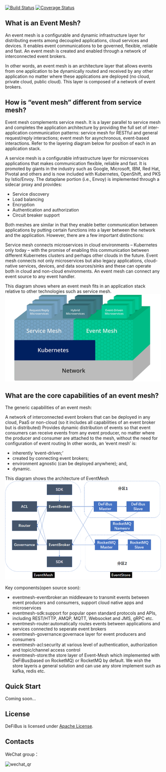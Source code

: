 [![Build Status](https://www.travis-ci.org/WeBankFinTech/DeFiBus.svg?branch=master)](https://www.travis-ci.org/WeBankFinTech/EventMesh) [![Coverage Status](https://coveralls.io/repos/github/WeBankFinTech/DeFiBus/badge.svg?branch=master)](https://coveralls.io/github/WeBankFinTech/EventMesh?branch=master)

## What is an Event Mesh?
An event mesh is a configurable and dynamic infrastructure layer for distributing events among decoupled applications, cloud services and devices. It enables event communications to be governed, flexible, reliable and fast. An event mesh is created and enabled through a network of interconnected event brokers.

In other words, an event mesh is an architecture layer that allows events from one application to be dynamically routed and received by any other application no matter where these applications are deployed (no cloud, private cloud, public cloud). This layer is composed of a network of event brokers.

## How is “event mesh” different from service mesh?
Event mesh complements service mesh. It is a layer parallel to service mesh and completes the application architecture by providing the full set of inter-application communication patterns: service mesh for RESTful and general request/reply interactions; event mesh for asynchronous, event-based interactions. Refer to the layering diagram below for position of each in an application stack.

A service mesh is a configurable infrastructure layer for microservices applications that makes communication flexible, reliable and fast. It is promoted by giants in the industry such as Google, Microsoft, IBM, Red Hat, Pivotal and others and is now included with Kubernetes, OpenShift, and PKS by Istio/Envoy. The dataplane portion (i.e., Envoy) is implemented through a sidecar proxy and provides:

* Service discovery
* Load balancing
* Encryption
* Authentication and authorization
* Circuit breaker support

Both meshes are similar in that they enable better communication between applications by putting certain functions into a layer between the network and the application. However, there are a few important distinctions:

Service mesh connects microservices in cloud environments – Kubernetes only today – with the promise of enabling this communication between different Kubernetes clusters and perhaps other clouds in the future.
Event mesh connects not only microservices but also legacy applications, cloud-native services, devices, and data sources/sinks and these can operate both in cloud and non-cloud environments. An event mesh can connect any event source to any event handler.

This diagram shows where an event mesh fits in an application stack relative to other technologies such as service mesh.
![architecture1](./docs/images/D-1_service-mesh-vs-event-mesh-1.png)

## What are the core capabilities of an event mesh?
The generic capabilities of an event mesh:

A network of interconnected event brokers that can be deployed in any cloud, PaaS or non-cloud (so it includes all capabilities of an event broker but is distributed)
Provides dynamic distribution of events so that event consumers can receive events from any event producer, no matter where the producer and consumer are attached to the mesh, without the need for configuration of event routing
In other words, an ‘event mesh’ is:

* inherently ‘event-driven;’
* created by connecting event brokers;
* environment agnostic (can be deployed anywhere); and,
* dynamic.

This diagram shows the architecture of EventMesh
![architecture2](./docs/images/eventmesh.png)

Key components(open source soon):
* eventmesh-eventbroker:an middleware to transmit events between event producers and consumers, support cloud native apps and microservices
* eventmesh-sdk:support for popular open standard protocols and APIs, including REST/HTTP, AMQP, MQTT, Websocket and JMS, gRPC etc.
* eventmesh-router:automatically routes events between applications and services connected to seperate event brokers
* eventmesh-governance:governace layer for event producers and consumers
* eventmesh-acl:security at various level of authentication, authorization and topic/channel access control
* eventmesh-store:the store layer of Event-Mesh which implemented with DeFiBus(based on RocketMQ) or RocketMQ by default. We wish the store layeris a general solution and can use any store implement such as kafka, redis etc.

## Quick Start
Coming soon...

## License
DeFiBus is licensed under [Apache License](https://github.com/WeBankFinTech/DeFiBus/blob/master/LICENSE).

## Contacts
WeChat group：

![wechat_qr](./docs/images/wechat_helper.png)


